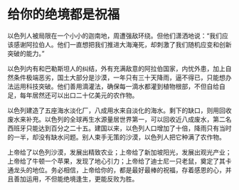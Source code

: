 # 给你的绝境都是祝福

以色列人被局限在一个小小的迦南地，周遭强敌环绕。但他们潇洒地说：“我们应该感谢阿拉伯人。他们一直想把我们推进大海淹死，却刺激了我们随机应变和创新突破的能力。” 

以色列内有和巴勒斯坦人的纠结，外有充满敌意的阿拉伯国家，内忧外患，加上自然条件极端恶劣，国土大部分是沙漠，一年只有三十天降雨，逼不得已，只能想办法运用科技突破。他们善用滴灌法，确保每一滴水都灌到植物根部，不但自给自足，每年居然还可以出口二十亿美元的农作物。 

以色列建造了五座海水淡化厂，八成用水来自淡化的海水。剩下的缺口，则用回收废水来补充。以色列的全球再生水源量居世界第一，可以回收近八成废水，第二名西班牙只能达到百分之二十五。建国以来，以色列人口增加了十倍，降雨只有当时的一半，却没有缺水问题。别人束手无策的沙漠，以色列人把它种满了农作物。 

上帝给了以色列沙漠，发展出精致农业；上帝给了新加坡阳光，发展出观光产业；上帝给了牛顿一个苹果，发现了地心引力；上帝给了迪士尼一只老鼠，奠定了其卡通龙头的地位。务必相信，上帝给你的，都是最好最棒的祝福，存着感恩的心，并且善加运用，不但能绝境逢生，更能反败为胜。